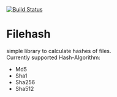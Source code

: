 [![Build Status](https://travis-ci.org/asuivelentine/filehash.svg?branch=master)](https://travis-ci.org/asuivelentine/filehash)

# Filehash

simple library to calculate hashes of files.  
Currently supported Hash-Algorithm:
- Md5
- Sha1
- Sha256
- Sha512

